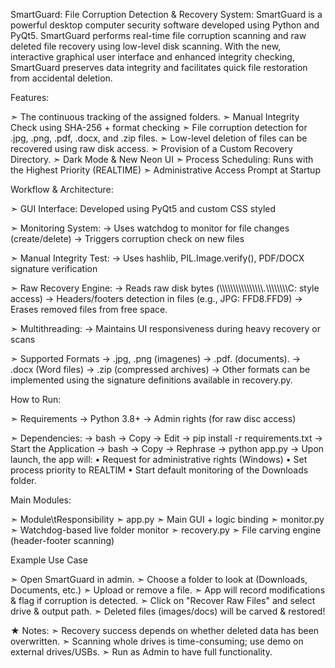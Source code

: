 SmartGuard: File Corruption Detection & Recovery System:
  SmartGuard is a powerful desktop computer security software developed using Python and PyQt5. SmartGuard performs real-time file corruption scanning and raw deleted file recovery using low-level disk scanning.   With the new, interactive graphical user interface and enhanced integrity checking, SmartGuard preserves data integrity and facilitates quick file restoration from accidental deletion.

Features:

➣ The continuous tracking of the assigned folders.
➣ Manual Integrity Check using SHA-256 + format checking
➣ File corruption detection for .jpg, .png, .pdf, .docx, and .zip files.
➣ Low-level deletion of files can be recovered using raw disk access.
➣ Provision of a Custom Recovery Directory.
➣ Dark Mode & New Neon UI
➣ Process Scheduling: Runs with the Highest Priority (REALTIME)
➣ Administrative Access Prompt at Startup

Workflow & Architecture:

➣ GUI Interface: Developed using PyQt5 and custom CSS styled

➣ Monitoring System:
  → Uses watchdog to monitor for file changes (create/delete)
  → Triggers corruption check on new files

➣ Manual Integrity Test:
  → Uses hashlib, PIL.Image.verify(), PDF/DOCX signature verification

➣ Raw Recovery Engine:
  → Reads raw disk bytes (\\\\\\\\\\\\\\\\\\\\\\\\\\\\\\\\.\\\\\\\\\\\\\\\\C: style access)
  → Headers/footers detection in files (e.g., JPG: FFD8.FFD9)
  → Erases removed files from free space.

➣ Multithreading:
  → Maintains UI responsiveness during heavy recovery or scans

➣ Supported Formats
  → .jpg, .png (imagenes)
  → .pdf. (documents).
  → .docx (Word files)
  → .zip (compressed archives)
  → Other formats can be implemented using the signature definitions available in recovery.py.

How to Run:

➣ Requirements
  → Python 3.8+
  → Admin rights (for raw disc access)

➣ Dependencies:
  → bash
  → Copy
  → Edit
  → pip install -r requirements.txt
  → Start the Application
  → bash
  → Copy
  → Rephrase
  → python app.py
  → Upon launch, the app will:
    • Request for administrative rights (Windows)
    • Set process priority to REALTIM
    • Start default monitoring of the Downloads folder.

Main Modules:

  ➣ Module\tResponsibility
  ➣ app.py
  ➣ Main GUI + logic binding
  ➣ monitor.py
  ➣ Watchdog-based live folder monitor
  ➣ recovery.py
  ➣ File carving engine (header-footer scanning)

Example Use Case
  
  ➣ Open SmartGuard in admin.
  ➣ Choose a folder to look at (Downloads, Documents, etc.)
  ➣ Upload or remove a file.
  ➣ App will record modifications & flag if corruption is detected.
  ➣ Click on "Recover Raw Files" and select drive & output path.
  ➣ Deleted files (images/docs) will be carved & restored!

 ★ Notes:
   ➣ Recovery success depends on whether deleted data has been overwritten.
   ➣ Scanning whole drives is time-consuming; use demo on external drives/USBs. 
   ➣ Run as Admin to have full functionality.
